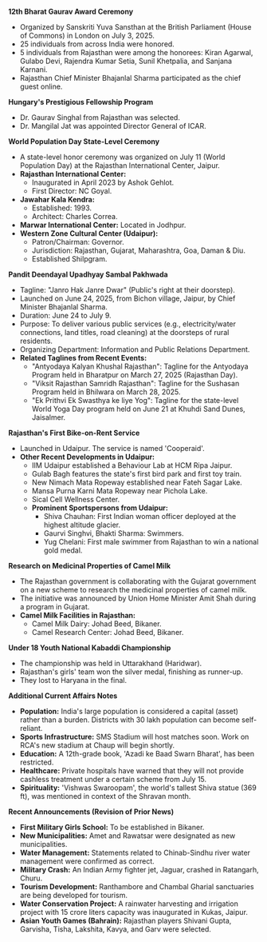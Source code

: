 **12th Bharat Gaurav Award Ceremony**
*   Organized by Sanskriti Yuva Sansthan at the British Parliament (House of Commons) in London on July 3, 2025.
*   25 individuals from across India were honored.
*   5 individuals from Rajasthan were among the honorees: Kiran Agarwal, Gulabo Devi, Rajendra Kumar Setia, Sunil Khetpalia, and Sanjana Karnani.
*   Rajasthan Chief Minister Bhajanlal Sharma participated as the chief guest online.

**Hungary's Prestigious Fellowship Program**
*   Dr. Gaurav Singhal from Rajasthan was selected.
*   Dr. Mangilal Jat was appointed Director General of ICAR.

**World Population Day State-Level Ceremony**
*   A state-level honor ceremony was organized on July 11 (World Population Day) at the Rajasthan International Center, Jaipur.
*   **Rajasthan International Center:**
    *   Inaugurated in April 2023 by Ashok Gehlot.
    *   First Director: NC Goyal.
*   **Jawahar Kala Kendra:**
    *   Established: 1993.
    *   Architect: Charles Correa.
*   **Marwar International Center:** Located in Jodhpur.
*   **Western Zone Cultural Center (Udaipur):**
    *   Patron/Chairman: Governor.
    *   Jurisdiction: Rajasthan, Gujarat, Maharashtra, Goa, Daman & Diu.
    *   Established Shilpgram.

**Pandit Deendayal Upadhyay Sambal Pakhwada**
*   Tagline: "Janro Hak Janre Dwar" (Public's right at their doorstep).
*   Launched on June 24, 2025, from Bichon village, Jaipur, by Chief Minister Bhajanlal Sharma.
*   Duration: June 24 to July 9.
*   Purpose: To deliver various public services (e.g., electricity/water connections, land titles, road cleaning) at the doorsteps of rural residents.
*   Organizing Department: Information and Public Relations Department.
*   **Related Taglines from Recent Events:**
    *   "Antyodaya Kalyan Khushal Rajasthan": Tagline for the Antyodaya Program held in Bharatpur on March 27, 2025 (Rajasthan Day).
    *   "Viksit Rajasthan Samridh Rajasthan": Tagline for the Sushasan Program held in Bhilwara on March 28, 2025.
    *   "Ek Prithvi Ek Swasthya ke liye Yog": Tagline for the state-level World Yoga Day program held on June 21 at Khuhdi Sand Dunes, Jaisalmer.

**Rajasthan's First Bike-on-Rent Service**
*   Launched in Udaipur. The service is named 'Cooperaid'.
*   **Other Recent Developments in Udaipur:**
    *   IIM Udaipur established a Behaviour Lab at HCM Ripa Jaipur.
    *   Gulab Bagh features the state's first bird park and first toy train.
    *   New Nimach Mata Ropeway established near Fateh Sagar Lake.
    *   Mansa Purna Karni Mata Ropeway near Pichola Lake.
    *   Sical Cell Wellness Center.
    *   **Prominent Sportspersons from Udaipur:**
        *   Shiva Chauhan: First Indian woman officer deployed at the highest altitude glacier.
        *   Gaurvi Singhvi, Bhakti Sharma: Swimmers.
        *   Yug Chelani: First male swimmer from Rajasthan to win a national gold medal.

**Research on Medicinal Properties of Camel Milk**
*   The Rajasthan government is collaborating with the Gujarat government on a new scheme to research the medicinal properties of camel milk.
*   The initiative was announced by Union Home Minister Amit Shah during a program in Gujarat.
*   **Camel Milk Facilities in Rajasthan:**
    *   Camel Milk Dairy: Johad Beed, Bikaner.
    *   Camel Research Center: Johad Beed, Bikaner.

**Under 18 Youth National Kabaddi Championship**
*   The championship was held in Uttarakhand (Haridwar).
*   Rajasthan's girls' team won the silver medal, finishing as runner-up.
*   They lost to Haryana in the final.

**Additional Current Affairs Notes**
*   **Population:** India's large population is considered a capital (asset) rather than a burden. Districts with 30 lakh population can become self-reliant.
*   **Sports Infrastructure:** SMS Stadium will host matches soon. Work on RCA's new stadium at Chaup will begin shortly.
*   **Education:** A 12th-grade book, 'Azadi ke Baad Swarn Bharat', has been restricted.
*   **Healthcare:** Private hospitals have warned that they will not provide cashless treatment under a certain scheme from July 15.
*   **Spirituality:** 'Vishwas Swaroopam', the world's tallest Shiva statue (369 ft), was mentioned in context of the Shravan month.

**Recent Announcements (Revision of Prior News)**
*   **First Military Girls School:** To be established in Bikaner.
*   **New Municipalities:** Amet and Rawatsar were designated as new municipalities.
*   **Water Management:** Statements related to Chinab-Sindhu river water management were confirmed as correct.
*   **Military Crash:** An Indian Army fighter jet, Jaguar, crashed in Ratangarh, Churu.
*   **Tourism Development:** Ranthambore and Chambal Gharial sanctuaries are being developed for tourism.
*   **Water Conservation Project:** A rainwater harvesting and irrigation project with 15 crore liters capacity was inaugurated in Kukas, Jaipur.
*   **Asian Youth Games (Bahrain):** Rajasthan players Shivani Gupta, Garvisha, Tisha, Lakshita, Kavya, and Garv were selected.